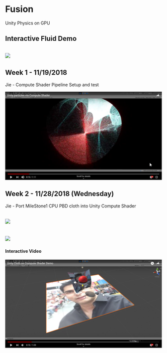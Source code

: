 # Fusion
Unity Physics on GPU

## Interactive Fluid Demo
![](DemoImages/fluid1.gif)
--------------------------------

## Week 1 - 11/19/2018
Jie - Compute Shader Pipeline Setup and test

[![](DemoImages/MS1_Particles.png)](https://www.youtube.com/watch?v=QRfCQg_9-C0)

## Week 2 - 11/28/2018 (Wednesday)
Jie - Port MileStone1 CPU PBD cloth into Unity Compute Shader 

![](DemoImages/44.gif)
------------------------------

![](DemoImages/55.gif)
--------------------------------

#### Interactive Video
[![](DemoImages/MS2_ClothGPU.png)](https://www.youtube.com/watch?time_continue=2&v=6TIPdD688mE)

